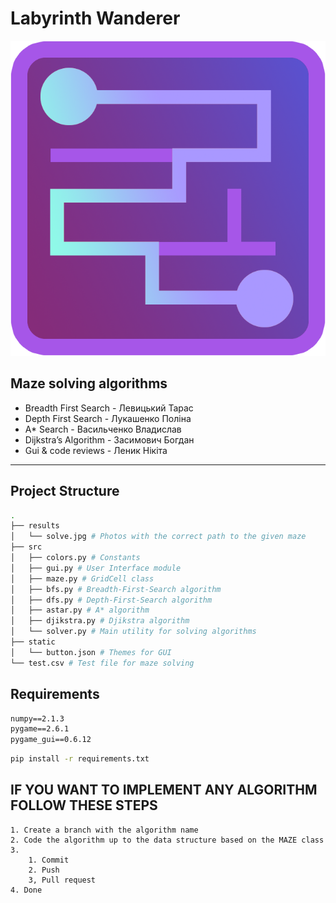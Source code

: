 # Labyrinth Wanderer

![alt text](img/LabWanderer.png)

## Maze solving algorithms

- Breadth First Search - Левицький Тарас
- Depth First Search - Лукашенко Поліна
- A* Search - Васильченко Владислав
- Dijkstra’s Algorithm - Засимович Богдан
- Gui & code reviews - Леник Нікіта

---

## Project Structure

```bash
.
├── results
│   └── solve.jpg # Photos with the correct path to the given maze
├── src
│   ├── colors.py # Constants
│   ├── gui.py # User Interface module
│   ├── maze.py # GridCell class
│   ├── bfs.py # Breadth-First-Search algorithm
│   ├── dfs.py # Depth-First-Search algorithm
│   ├── astar.py # A* algorithm
│   ├── djikstra.py # Djikstra algorithm
│   └── solver.py # Main utility for solving algorithms
├── static
│   └── button.json # Themes for GUI
└── test.csv # Test file for maze solving
```

## Requirements

```txt
numpy==2.1.3
pygame==2.6.1
pygame_gui==0.6.12
```

```bash
pip install -r requirements.txt
```

## IF YOU WANT TO IMPLEMENT ANY ALGORITHM FOLLOW THESE STEPS

    1. Create a branch with the algorithm name
    2. Code the algorithm up to the data structure based on the MAZE class
    3.
        1. Commit
        2. Push
        3, Pull request
    4. Done
